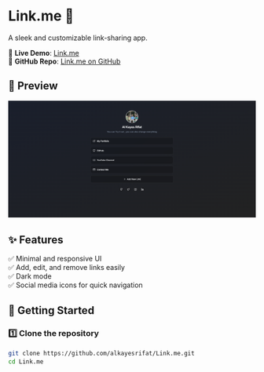 # Link.me 🔗

A sleek and customizable link-sharing app.

🚀 **Live Demo**: [Link.me](https://link-me-tau.vercel.app/)  
📂 **GitHub Repo**: [Link.me on GitHub](https://github.com/alkayesrifat/Link.me)  

## 📸 Preview  
![Link.me Screenshot](./link.me.png)

## ✨ Features  
✅ Minimal and responsive UI  
✅ Add, edit, and remove links easily  
✅ Dark mode  
✅ Social media icons for quick navigation  



## 🚀 Getting Started  
### 1️⃣ Clone the repository  
```bash
git clone https://github.com/alkayesrifat/Link.me.git
cd Link.me

